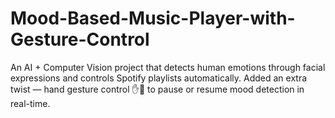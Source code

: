 # Mood-Based-Music-Player-with-Gesture-Control
An AI + Computer Vision project that detects human emotions through facial expressions and controls Spotify playlists automatically. Added an extra twist — hand gesture control ✋👊 to pause or resume mood detection in real-time.

